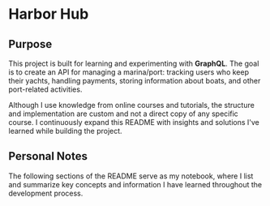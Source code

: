# Harbor Hub

## Purpose

This project is built for learning and experimenting with **GraphQL**. The goal is to create an API for managing a marina/port: tracking users who keep their yachts, handling payments, storing information about boats, and other port-related activities.

Although I use knowledge from online courses and tutorials, the structure and implementation are custom and not a direct copy of any specific course. I continuously expand this README with insights and solutions I've learned while building the project.

## Personal Notes

The following sections of the README serve as my notebook, where I list and summarize key concepts and information I have learned throughout the development process.